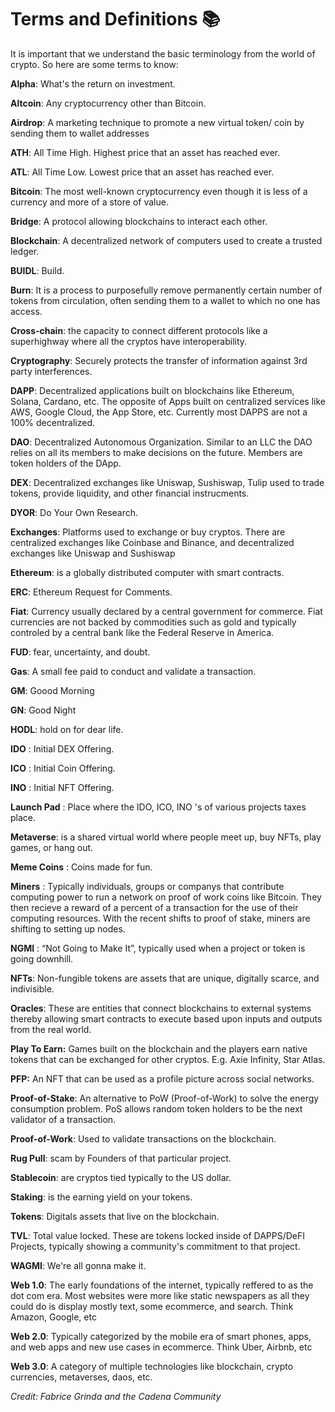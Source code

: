 # Terms and Definitions 📚

It is important that we understand the basic terminology from the world of crypto. So here are some terms to know:

**Alpha**: What's the return on investment.

**Altcoin**: Any cryptocurrency other than Bitcoin.

**Airdrop**: A marketing technique to promote a new virtual token/ coin by sending them to wallet addresses

**ATH**: All Time High. Highest price that an asset has reached ever.

**ATL**: All Time Low. Lowest price that an asset has reached ever.

**Bitcoin**: The most well-known cryptocurrency even though it is less of a currency and more of a store of value.

**Bridge**: A protocol allowing blockchains to interact each other.

**Blockchain**: A decentralized network of computers used to create a trusted ledger.

**BUIDL**: Build.

**Burn**: It is a process to purposefully remove permanently certain number of tokens from circulation, often sending them to a wallet to which no one has access.

**Cross-chain**: the capacity to connect different protocols like a superhighway where all the cryptos have interoperability.

**Cryptography**: Securely protects the transfer of information against 3rd party interferences.

**DAPP**: Decentralized applications built on blockchains like Ethereum, Solana, Cardano, etc. The opposite of Apps built on centralized services like AWS, Google Cloud, the App Store, etc. Currently most DAPPS are not a 100% decentralized. 

**DAO**: Decentralized Autonomous Organization. Similar to an LLC the DAO relies on all its members to make decisions on the future. Members are token holders of the DApp.  

**DEX**: Decentralized exchanges like Uniswap, Sushiswap, Tulip used to trade tokens, provide liquidity, and other financial instrucments.  

**DYOR**: Do Your Own Research.

**Exchanges**: Platforms used to exchange or buy cryptos. There are centralized exchanges like Coinbase and Binance, and decentralized exchanges like Uniswap and Sushiswap  

**Ethereum**: is a globally distributed computer with smart contracts. 

**ERC**: Ethereum Request for Comments.

**Fiat**: Currency usually declared by a central government for commerce. Fiat currencies are not backed by commodities such as gold and typically controled by a central bank like the Federal Reserve in America.

**FUD**: fear, uncertainty, and doubt.

**Gas**: A small fee paid to conduct and validate a transaction.

**GM**: Goood Morning

**GN**: Good Night

**HODL**: hold on for dear life.  

**IDO** : Initial DEX Offering.

**ICO** : Initial Coin Offering.

**INO** : Initial NFT Offering.

**Launch Pad** : Place where the IDO, ICO, INO 's of various projects taxes place.

**Metaverse**: is a shared virtual world where people meet up, buy NFTs, play games, or hang out.  

**Meme Coins** : Coins made for fun.

**Miners** : Typically individuals, groups or companys that contribute computing power to run a network on proof of work coins like Bitcoin. They then recieve a reward of a percent of a transaction for the use of their computing resources. With the recent shifts to proof of stake, miners are shifting to setting up nodes. 

**NGMI** : “Not Going to Make It”, typically used when a project or token is going downhill. 

**NFTs**: Non-fungible tokens are assets that are unique, digitally scarce, and indivisible.  

**Oracles**: These are entities that connect blockchains to external systems thereby allowing smart contracts to execute based upon inputs and outputs from the real world.

**Play To Earn:** Games built on the blockchain and the players earn native tokens that can be exchanged for other cryptos. E.g. Axie Infinity, Star Atlas. 

**PFP:** An NFT that can be used as a profile picture across social networks.

**Proof-of-Stake**: An alternative to PoW (Proof-of-Work) to solve the energy consumption problem. PoS allows random token holders to be the next validator of a transaction.  

**Proof-of-Work**: Used to validate transactions on the blockchain.  


**Rug Pull**: scam by Founders of that particular project.

**Stablecoin**: are cryptos tied typically to the US dollar.  

**Staking**: is the earning yield on your tokens.  

**Tokens**: Digitals assets that live on the blockchain.  

**TVL**: Total value locked. These are tokens locked inside of DAPPS/DeFI Projects, typically showing a community's commitment to that project.

**WAGMI**: We're all gonna make it.

**Web 1.0**: The early foundations of the internet, typically reffered to as the dot com era. Most websites were more like static newspapers as all they could do is display mostly text, some ecommerce, and search. Think Amazon, Google, etc

**Web 2.0**: Typically categorized by the mobile era of smart phones, apps, and web apps and new use cases in ecommerce. Think Uber, Airbnb, etc

**Web 3.0**: A category of multiple technologies like blockchain, crypto currencies, metaverses, daos, etc. 

*Credit: Fabrice Grinda and the Cadena Community*
